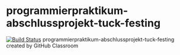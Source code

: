 # programmierpraktikum-abschlussprojekt-tuck-festing
[![Build Status](https://travis-ci.org/ProPra16/programmierpraktikum-abschlussprojekt-tuck-festing.svg?branch=master)](https://travis-ci.org/ProPra16/programmierpraktikum-abschlussprojekt-tuck-festing)
programmierpraktikum-abschlussprojekt-tuck-festing created by GitHub Classroom
